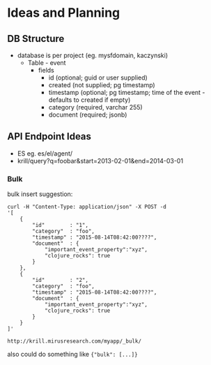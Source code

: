 # Ideas and Planning

## DB Structure

- database is per project (eg. mysfdomain, kaczynski)
  - Table - event
    - fields
      - id (optional; guid or user supplied)
      - created (not supplied; pg timestamp)
      - timestamp (optional; pg timestamp; time of the event - defaults to created if empty)
      - category (required, varchar 255)
      - document (required; jsonb)

## API Endpoint Ideas

- ES eg. es/el/agent/<event id>
- krill/query?q=foobar&start=2013-02-01&end=2014-03-01

### Bulk

bulk insert suggestion:

    curl -H "Content-Type: application/json" -X POST -d 
    '[
        {
            "id"        : "1",
            "category"  : "foo",
            "timestamp" : "2015-08-14T08:42:00????",
            "document"  : {
                "important_event_property":"xyz",
                "clojure_rocks": true
            }
        },
        {
            "id"        : "2",
            "category"  : "foo",
            "timestamp" : "2015-08-14T08:42:00????",
            "document"  : {
                "important_event_property":"xyz",
                "clojure_rocks": true
            }
        }
    ]'

    http://krill.mirusresearch.com/myapp/_bulk/

also could do something like `{"bulk": [...]}`

